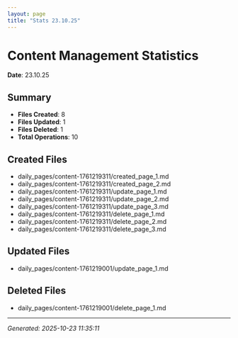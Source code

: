 ```yaml
---
layout: page
title: "Stats 23.10.25"
---
```


# Content Management Statistics

**Date**: 23.10.25

## Summary

- **Files Created**: 8
- **Files Updated**: 1  
- **Files Deleted**: 1
- **Total Operations**: 10

## Created Files

- daily_pages/content-1761219311/created_page_1.md
- daily_pages/content-1761219311/created_page_2.md
- daily_pages/content-1761219311/update_page_1.md
- daily_pages/content-1761219311/update_page_2.md
- daily_pages/content-1761219311/update_page_3.md
- daily_pages/content-1761219311/delete_page_1.md
- daily_pages/content-1761219311/delete_page_2.md
- daily_pages/content-1761219311/delete_page_3.md

## Updated Files

- daily_pages/content-1761219001/update_page_1.md

## Deleted Files

- daily_pages/content-1761219001/delete_page_1.md

---
*Generated: 2025-10-23 11:35:11*
